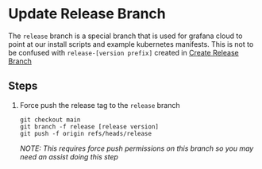 # Update Release Branch

The `release` branch is a special branch that is used for grafana cloud to point at our install scripts and example kubernetes manifests. This is not to be confused with `release-[version prefix]` created in [Create Release Branch](./1-create-release-branch.md)

## Steps

1. Force push the release tag to the `release` branch

    ```
    git checkout main
    git branch -f release [release version]
    git push -f origin refs/heads/release
    ```

    *NOTE: This requires force push permissions on this branch so you may need an assist doing this step*
